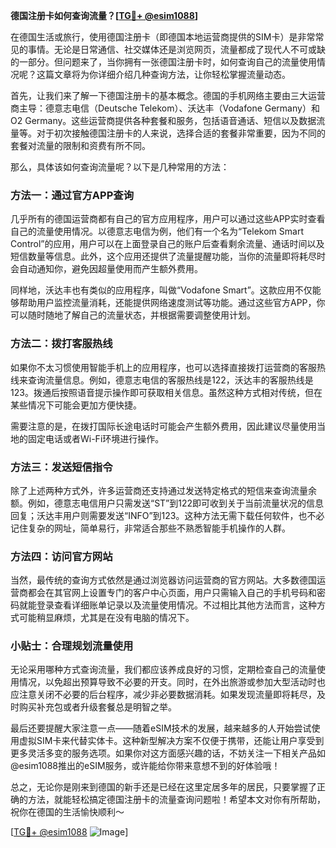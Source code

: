 **德国注册卡如何查询流量？[[TG💪+ @esim1088](https://t.me/s/esim1088)]**

在德国生活或旅行，使用德国注册卡（即德国本地运营商提供的SIM卡）是非常常见的事情。无论是日常通信、社交媒体还是浏览网页，流量都成了现代人不可或缺的一部分。但问题来了，当你拥有一张德国注册卡时，如何查询自己的流量使用情况呢？这篇文章将为你详细介绍几种查询方法，让你轻松掌握流量动态。

首先，让我们来了解一下德国注册卡的基本概念。德国的手机网络主要由三大运营商主导：德意志电信（Deutsche Telekom）、沃达丰（Vodafone Germany）和O2 Germany。这些运营商提供各种套餐和服务，包括语音通话、短信以及数据流量等。对于初次接触德国注册卡的人来说，选择合适的套餐非常重要，因为不同的套餐对流量的限制和资费有所不同。

那么，具体该如何查询流量呢？以下是几种常用的方法：

### 方法一：通过官方APP查询

几乎所有的德国运营商都有自己的官方应用程序，用户可以通过这些APP实时查看自己的流量使用情况。以德意志电信为例，他们有一个名为“Telekom Smart Control”的应用，用户可以在上面登录自己的账户后查看剩余流量、通话时间以及短信数量等信息。此外，这个应用还提供了流量提醒功能，当你的流量即将耗尽时会自动通知你，避免因超量使用而产生额外费用。

同样地，沃达丰也有类似的应用程序，叫做“Vodafone Smart”。这款应用不仅能够帮助用户监控流量消耗，还能提供网络速度测试等功能。通过这些官方APP，你可以随时随地了解自己的流量状态，并根据需要调整使用计划。

### 方法二：拨打客服热线

如果你不太习惯使用智能手机上的应用程序，也可以选择直接拨打运营商的客服热线来查询流量信息。例如，德意志电信的客服热线是122，沃达丰的客服热线是123。拨通后按照语音提示操作即可获取相关信息。虽然这种方式相对传统，但在某些情况下可能会更加方便快捷。

需要注意的是，在拨打国际长途电话时可能会产生额外费用，因此建议尽量使用当地的固定电话或者Wi-Fi环境进行操作。

### 方法三：发送短信指令

除了上述两种方式外，许多运营商还支持通过发送特定格式的短信来查询流量余额。例如，德意志电信用户只需发送“ST”到122即可收到关于当前流量状况的信息回复；沃达丰用户则需要发送“INFO”到123。这种方法无需下载任何软件，也不必记住复杂的网址，简单易行，非常适合那些不熟悉智能手机操作的人群。

### 方法四：访问官方网站

当然，最传统的查询方式依然是通过浏览器访问运营商的官方网站。大多数德国运营商都会在其官网上设置专门的客户中心页面，用户只需输入自己的手机号码和密码就能登录查看详细账单记录以及流量使用情况。不过相比其他方法而言，这种方式可能稍显麻烦，尤其是在没有电脑的情况下。

### 小贴士：合理规划流量使用

无论采用哪种方式查询流量，我们都应该养成良好的习惯，定期检查自己的流量使用情况，以免超出预算导致不必要的开支。同时，在外出旅游或参加大型活动时也应注意关闭不必要的后台程序，减少非必要数据消耗。如果发现流量即将耗尽，及时购买补充包或者升级套餐总是明智之举。

最后还要提醒大家注意一点——随着eSIM技术的发展，越来越多的人开始尝试使用虚拟SIM卡来代替实体卡。这种新型解决方案不仅便于携带，还能让用户享受到更多灵活多变的服务选项。如果你对这方面感兴趣的话，不妨关注一下相关产品如@esim1088推出的eSIM服务，或许能给你带来意想不到的好体验哦！

总之，无论你是刚来到德国的新手还是已经在这里定居多年的居民，只要掌握了正确的方法，就能轻松搞定德国注册卡的流量查询问题啦！希望本文对你有所帮助，祝你在德国的生活愉快顺利～

[[TG💪+ @esim1088](https://t.me/s/esim1088) ![Image](https://i.postimg.cc/4NQfJmqS/Snipaste-2025-05-13-00-14-12.png)]